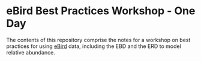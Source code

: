
# eBird Best Practices Workshop - One Day

The contents of this repository comprise the notes for a workshop on best practices for using [eBird](https://ebird.org/home) data, including the EBD and the ERD to model relative abundance.
